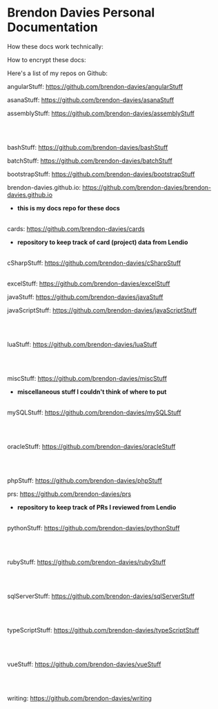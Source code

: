# Brendon Davies Personal Documentation

How these docs work technically:


How to encrypt these docs:




Here's a list of my repos on Github:

angularStuff: https://github.com/brendon-davies/angularStuff

asanaStuff: https://github.com/brendon-davies/asanaStuff

assemblyStuff: https://github.com/brendon-davies/assemblyStuff

&nbsp;  
&nbsp;  

bashStuff: https://github.com/brendon-davies/bashStuff

batchStuff: https://github.com/brendon-davies/batchStuff

bootstrapStuff: https://github.com/brendon-davies/bootstrapStuff

brendon-davies.github.io: https://github.com/brendon-davies/brendon-davies.github.io
- **this is my docs repo for these docs**
&nbsp;  
&nbsp;  

cards: https://github.com/brendon-davies/cards
- **repository to keep track of card (project) data from Lendio**
&nbsp;  
&nbsp;  

cSharpStuff: https://github.com/brendon-davies/cSharpStuff
&nbsp;  
&nbsp;  

excelStuff: https://github.com/brendon-davies/excelStuff

javaStuff: https://github.com/brendon-davies/javaStuff

javaScriptStuff: https://github.com/brendon-davies/javaScriptStuff

&nbsp;  
&nbsp;  

luaStuff: https://github.com/brendon-davies/luaStuff

&nbsp;  
&nbsp;  

miscStuff: https://github.com/brendon-davies/miscStuff
- **miscellaneous stuff I couldn't think of where to put**
&nbsp;  
&nbsp;  

mySQLStuff: https://github.com/brendon-davies/mySQLStuff

&nbsp;  
&nbsp;  

oracleStuff: https://github.com/brendon-davies/oracleStuff

&nbsp;  
&nbsp;  

phpStuff: https://github.com/brendon-davies/phpStuff

prs: https://github.com/brendon-davies/prs
- **repository to keep track of PRs I reviewed from Lendio**
&nbsp;  
&nbsp;  

pythonStuff: https://github.com/brendon-davies/pythonStuff

&nbsp;  
&nbsp;  

rubyStuff: https://github.com/brendon-davies/rubyStuff

&nbsp;  
&nbsp;  

sqlServerStuff: https://github.com/brendon-davies/sqlServerStuff

&nbsp;  
&nbsp;  

typeScriptStuff: https://github.com/brendon-davies/typeScriptStuff

&nbsp;  
&nbsp;  

vueStuff: https://github.com/brendon-davies/vueStuff

&nbsp;  
&nbsp;  

writing: https://github.com/brendon-davies/writing

